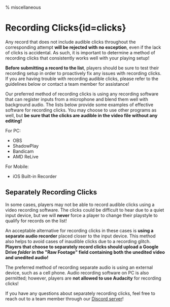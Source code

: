 % miscellaneous

<div class='panel fade js-scroll-anim' data-anim='fade'>
  
# Recording Clicks{id=clicks}

Any record that does not include audible clicks throughout the corresponding attempt **will be rejected with no exception**, even if the lack of clicks is accidental. As such, it is important to determine a method of recording clicks that consistently works well with your playing setup!

**Before submitting a record to the list**, players should be sure to test their recording setup in order to proactively fix any issues with recording clicks. If you are having trouble with recording audible clicks, please refer to the guidelines below or contact a team member for assistance!
  
Our preferred method of recording clicks is using any recording software that can register inputs from a microphone and blend them well with background audio. The lists below provide some examples of effective software for recording clicks. You may choose to use other programs as well, but **be sure that the clicks are audible in the video file without any editing!**
  
For PC:
  
- OBS
- ShadowPlay
- Bandicam
- AMD ReLive
  
For Mobile:
  
- iOS Built-in Recorder

## Separately Recording Clicks
  
In some cases, players may not be able to record audible clicks using a video recording software. The clicks could be difficult to hear due to a quiet input device, but we will **never** force a player to change their playstyle to qualify for records on the list!

An acceptable alternative for recording clicks in these cases is **using a separate audio recorder** placed closer to the input device. This method also helps to avoid cases of inaudible clicks due to a recording glitch. **Players that choose to separately record clicks should upload a Google Drive *folder* in the "Raw Footage" field containing both the unedited video and unedited audio!**
  
The preferred method of recording separate audio is using an external device, such as a cell phone. Audio recording software on PC is also permitted; however, players are **not allowed to use Audacity** for recording clicks!

If you have any questions about separately recording clicks, feel free to reach out to a team member through our [Discord server](https://discord.gg/demonlist)!  

</div>
